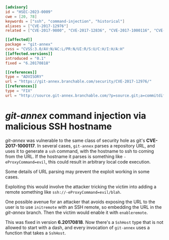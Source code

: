 ```toml
[advisory]
id = "HSEC-2023-0009"
cwe = [20, 78]
keywords = ["ssh", "command-injection", "historical"]
aliases = ["CVE-2017-12976"]
related = ["CVE-2017-9800", "CVE-2017-12836", "CVE-2017-1000116", "CVE-2017-1000117"]

[[affected]]
package = "git-annex"
cvss = "CVSS:3.0/AV:N/AC:L/PR:N/UI:R/S:U/C:H/I:H/A:H"
[[affected.versions]]
introduced = "0.1"
fixed = "6.20170818"

[[references]]
type = "ADVISORY"
url = "https://git-annex.branchable.com/security/CVE-2017-12976/"
[[references]]
type = "FIX"
url = "http://source.git-annex.branchable.com/?p=source.git;a=commitdiff;h=df11e54788b254efebb4898b474de11ae8d3b471"
```

# *git-annex* command injection via malicious SSH hostname

*git-annex* was vulnerable to the same class of security hole as
git's **CVE-2017-1000117**. In several cases, `git-annex` parses a
repository URL, and uses it to generate a `ssh` command, with the
hostname to ssh to coming from the URL. If the hostname it parses is
something like `-eProxyCommand=evil`, this could result in arbitrary
local code execution.

Some details of URL parsing may prevent the exploit working in some
cases.

Exploiting this would involve the attacker tricking the victim into
adding a remote something like `ssh://-eProxyCommand=evil/blah`.

One possible avenue for an attacker that avoids exposing the URL to
the user is to use `initremote` with an SSH remote, so embedding the
URL in the *git-annex* branch. Then the victim would enable it with
`enableremote`.

This was fixed in version **6.20170818**. Now there's a `SshHost`
type that is not allowed to start with a dash, and every invocation
of `git-annex` uses a function that takes a `SshHost`.
